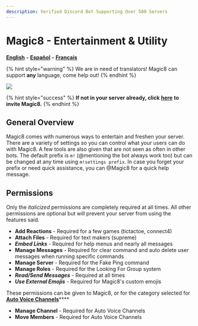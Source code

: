 ```yaml
---
description: Verified Discord Bot Supporting Over 500 Servers
---
```


# Magic8 - Entertainment & Utility

[**English**](https://docs.magic8.xyz/v/en/) **-** [**Español**](https://docs.magic8.xyz/v/es/) **-** [**Français**](https://docs.magic8.xyz/v/fr/)

{% hint style="warning" %}
We are in need of translators! Magic8 can support **any** language, come help out!
{% endhint %}

![](https://top.gg/api/widget/484148705507934208.svg)

{% hint style="success" %}
**If not in your server already, click** [**here**](https://discord.com/oauth2/authorize?client_id=484148705507934208&scope=bot&permissions=1879436400) **to invite Magic8.**
{% endhint %}

## General Overview

Magic8 comes with numerous ways to entertain and freshen your server. There are a variety of settings so you can control what your users can do with Magic8. A few tools are also given that are not seen as often in other bots. The default prefix is `m!` \(@mentioning the bot always work too\) but can be changed at any time using `m!settings prefix`. In case you forget your prefix or need quick assistance, you can @Magic8 for a quick help message.

## Permissions

Only the _italicized_ permissions are completely required at all times. All other permissions are optional but will prevent your server from using the features said.

* **Add Reactions** - Required for a few games \(tictactoe, connect4\)
* **Attach Files** - Required for text makers \(supreme\)
* _**Embed Links**_ - Required for help menus and nearly all messages
* **Manage Messages** - Required for clear command and auto delete user messages when running specific commands
* **Manage Server** - Required for the Fake Ping command
* **Manage Roles** - Required for the Looking For Group system
* _**Read/Send Messages**_ - Required at all times
* _**Use External Emojis**_ - Required for Magic8's custom emojis

These permissions can be given to Magic8, or for the category selected for [**Auto Voice Channels**](commands/administrator/#auto-voice-channels)\*\*\*\*

* **Manage Channel** - Required for Auto Voice Channels
* **Move Members** - Required for Auto Voice Channels

